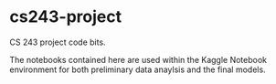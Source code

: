 # cs243-project
CS 243 project code bits.

The notebooks contained here are used within the Kaggle Notebook environment for both preliminary data anaylsis and the final models.
